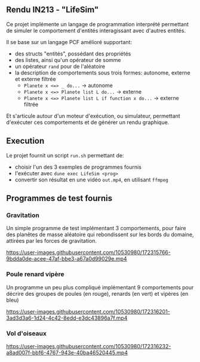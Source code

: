 ## Rendu IN213 - "LifeSim"

Ce projet implémente un langage de programmation interprété permettant de simuler le comportement d'entités interagissant avec d'autres entités.

Il se base sur un langage PCF amélioré supportant:
- des structs "entités", possédant des propriétés
- des listes, ainsi qu'un opérateur de somme
- un opérateur `rand` pour de l'aléatoire
- la description de comportements sous trois formes: autonome, externe et externe filtrée
  - `Planete x <=> _ do...` -> autonome
  - `Planete x <=> Planete list L do...` -> externe
  - `Planete x <=> Planete list L if function x do...` -> externe filtrée

Et s'articule autour d'un moteur d'exécution, ou simulateur, permettant d'exécuter ces comportements et de générer un rendu graphique.

## Execution

Le projet fournit un script `run.sh` permettant de:
- choisir l'un des 3 exemples de programmes fournis
- l'exécuter avec `dune exec LifeSim <prog>`
- convertir son résultat en une vidéo `out.mp4`, en utilisant `ffmpeg`

## Programmes de test fournis

### Gravitation

Un simple programme de test implémentant 3 comportements, pour faire des planêtes de masse aléatoire qui rebondissent sur les bords du domaine, attirées par les forces de gravitation.

https://user-images.githubusercontent.com/10530980/172315766-9bdda0de-acee-47af-bbe3-a67a0d99029e.mp4

### Poule renard vipère

Un programme un peu plus compliqué implémentant 9 comportements pour décrire des groupes de poules (en rouge), renards (en vert) et vipères (en bleu)

https://user-images.githubusercontent.com/10530980/172316201-3ad3d3a6-1d24-4c42-8edd-e3dc43896a7f.mp4

### Vol d'oiseaux

https://user-images.githubusercontent.com/10530980/172316232-a8ad007f-bbf6-4767-943e-40ba46520445.mp4

